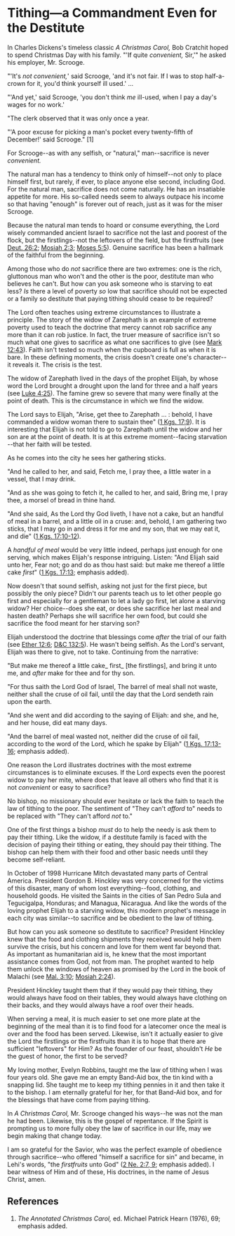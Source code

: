 # Tithing—a Commandment Even for the Destitute

In Charles Dickens's timeless classic _A Christmas Carol,_ Bob Cratchit hoped
to spend Christmas Day with his family. "'If quite _convenient,_ Sir,'" he
asked his employer, Mr. Scrooge.

"'It's _not convenient,_' said Scrooge, 'and it's not fair. If I was to stop
half-a-crown for it, you'd think yourself ill used.' ...

"'And yet,' said Scrooge, 'you don't think _me_ ill-used, when I pay a day's
wages for no work.'

"The clerk observed that it was only once a year.

"'A poor excuse for picking a man's pocket every twenty-fifth of December!'
said Scrooge." [1]

For Scrooge--as with any selfish, or "natural," man--sacrifice is never
_convenient._

The natural man has a tendency to think only of himself--not only to place
himself first, but rarely, if ever, to place anyone else second, including
God. For the natural man, sacrifice does not come naturally. He has an
insatiable appetite for more. His so-called needs seem to always outpace his
income so that having "enough" is forever out of reach, just as it was for the
miser Scrooge.

Because the natural man tends to hoard or consume everything, the Lord wisely
commanded ancient Israel to sacrifice not the last and poorest of the flock,
but the firstlings--not the leftovers of the field, but the firstfruits (see
[Deut. 26:2](https://www.lds.org/scriptures/ot/deut/26.2?lang=eng#1); [Mosiah
2:3](https://www.lds.org/scriptures/bofm/mosiah/2.3?lang=eng#2); [Moses
5:5](https://www.lds.org/scriptures/pgp/moses/5.5?lang=eng#4)). Genuine
sacrifice has been a hallmark of the faithful from the beginning.

Among those who do _not_ sacrifice there are two extremes: one is the rich,
gluttonous man who won't and the other is the poor, destitute man who believes
he can't. But how can you ask someone who is starving to eat less? _Is_ there
a level of poverty _so_ low that sacrifice should not be expected or a family
so destitute that paying tithing should cease to be required?

The Lord often teaches using extreme circumstances to illustrate a principle.
The story of the widow of Zarephath is an example of extreme poverty used to
teach the doctrine that mercy cannot rob sacrifice any more than it can rob
justice. In fact, the truer measure of sacrifice isn't so much what one gives
to sacrifice as what one sacrifices to give (see [Mark
12:43](https://www.lds.org/scriptures/nt/mark/12.43?lang=eng#42)). Faith isn't
tested so much when the cupboard is full as when it is bare. In these defining
moments, the crisis doesn't create one's character--it reveals it. The crisis
is the test.

The widow of Zarephath lived in the days of the prophet Elijah, by whose word
the Lord brought a drought upon the land for three and a half years (see [Luke
4:25](https://www.lds.org/scriptures/nt/luke/4.25?lang=eng#24)). The famine
grew so severe that many were finally at the point of death. This is the
circumstance in which we find the widow.

The Lord says to Elijah, "Arise, get thee to Zarephath ... : behold, I have
commanded a widow woman there to sustain thee" ([1 Kgs.
17:9](https://www.lds.org/scriptures/ot/1-kgs/17.9?lang=eng#8)). It is
interesting that Elijah is not told to go to Zarephath until the widow and her
son are at the point of death. It is at this extreme moment--facing starvation
--that her faith will be tested.

As he comes into the city he sees her gathering sticks.

"And he called to her, and said, Fetch me, I pray thee, a little water in a
vessel, that I may drink.

"And as she was going to fetch it, he called to her, and said, Bring me, I
pray thee, a morsel of bread in thine hand.

"And she said, As the Lord thy God liveth, I have not a cake, but an handful
of meal in a barrel, and a little oil in a cruse: and, behold, I am gathering
two sticks, that I may go in and dress it for me and my son, that we may eat
it, and die" ([1 Kgs.
17:10-12](https://www.lds.org/scriptures/ot/1-kgs/17.10-12?lang=eng#9)).

A _handful of meal_ would be very little indeed, perhaps just enough for one
serving, which makes Elijah's response intriguing. Listen: "And Elijah said
unto her, Fear not; go and do as thou hast said: but make me thereof a little
cake _first_" ([1 Kgs.
17:13](https://www.lds.org/scriptures/ot/1-kgs/17.13?lang=eng#12); emphasis
added).

Now doesn't that sound selfish, asking not just for the first piece, but
possibly the only piece? Didn't our parents teach us to let other people go
first and especially for a gentleman to let a lady go first, let alone a
starving widow? Her choice--does she eat, or does she sacrifice her last meal
and hasten death? Perhaps she will sacrifice her own food, but could she
sacrifice the food meant for her starving son?

Elijah understood the doctrine that blessings come _after_ the trial of our
faith (see [Ether
12:6](https://www.lds.org/scriptures/bofm/ether/12.6?lang=eng#5); [D&amp;C
132:5](https://www.lds.org/scriptures/dc-testament/dc/132.5?lang=eng#4)). He
wasn't being selfish. As the Lord's servant, Elijah was there to give, not to
take. Continuing from the narrative:

"But make me thereof a little cake_ first_ [the firstlings], and bring it unto
me, and _after_ make for thee and for thy son.

"For thus saith the Lord God of Israel, The barrel of meal shall not waste,
neither shall the cruse of oil fail, until the day that the Lord sendeth rain
upon the earth.

"And she went and did according to the saying of Elijah: and she, and he, and
her house, did eat many days.

"And the barrel of meal wasted not, neither did the cruse of oil fail,
according to the word of the Lord, which he spake by Elijah" ([1 Kgs.
17:13-16](https://www.lds.org/scriptures/ot/1-kgs/17.13-16?lang=eng#12);
emphasis added).

One reason the Lord illustrates doctrines with the most extreme circumstances
is to eliminate excuses. If the Lord expects even the poorest widow to pay her
mite, where does that leave all others who find that it is not _convenient_ or
easy to sacrifice?

No bishop, no missionary should ever hesitate or lack the faith to teach the
law of tithing to the poor. The sentiment of "They can't _afford_ to" needs to
be replaced with "They can't afford _not_ to."

One of the first things a bishop _must_ do to help the needy is ask them to
pay their tithing. Like the widow, if a destitute family is faced with the
decision of paying their tithing or eating, they should pay their tithing. The
bishop can help them with their food and other basic needs until they become
self-reliant.

In October of 1998 Hurricane Mitch devastated many parts of Central America.
President Gordon B. Hinckley was very concerned for the victims of this
disaster, many of whom lost everything--food, clothing, and household goods.
He visited the Saints in the cities of San Pedro Sula and Tegucigalpa,
Honduras; and Managua, Nicaragua. And like the words of the loving prophet
Elijah to a starving widow, this modern prophet's message in each city was
similar--to sacrifice and be obedient to the law of tithing.

But how can you ask someone so destitute to sacrifice? President Hinckley knew
that the food and clothing shipments they received would help them survive the
crisis, but his concern and love for them went far beyond that. As important
as humanitarian aid is, he knew that the most important assistance comes from
God, not from man. The prophet wanted to help them unlock the windows of
heaven as promised by the Lord in the book of Malachi (see [Mal.
3:10](https://www.lds.org/scriptures/ot/mal/3.10?lang=eng#9); [Mosiah
2:24](https://www.lds.org/scriptures/bofm/mosiah/2.24?lang=eng#23)).

President Hinckley taught them that if they would pay their tithing, they
would always have food on their tables, they would always have clothing on
their backs, and they would always have a roof over their heads.

When serving a meal, it is much easier to set one more plate at the beginning
of the meal than it is to find food for a latecomer once the meal is over and
the food has been served. Likewise, isn't it actually easier to give the Lord
the firstlings or the firstfruits than it is to hope that there are sufficient
"leftovers" for Him? As the founder of our feast, shouldn't _He_ be the guest
of honor, the first to be served?

My loving mother, Evelyn Robbins, taught me the law of tithing when I was four
years old. She gave me an empty Band-Aid box, the tin kind with a snapping
lid. She taught me to keep my tithing pennies in it and then take it to the
bishop. I am eternally grateful for her, for that Band-Aid box, and for the
blessings that have come from paying tithing.

In _A Christmas Carol,_ Mr. Scrooge changed his ways--he was not the man he
had been. Likewise, this is the gospel of repentance. If the Spirit is
prompting us to more fully obey the law of sacrifice in our life, may we begin
making that change today.

I am so grateful for the Savior, who was the perfect example of obedience
through sacrifice--who offered "himself a sacrifice for sin" and became, in
Lehi's words, "the _firstfruits_ unto God" ([2 Ne. 2:7,
9](https://www.lds.org/scriptures/bofm/2-ne/2.7%2C9?lang=eng#6); emphasis
added). I bear witness of Him and of these, His doctrines, in the name of
Jesus Christ, amen.

## References

  1.   _The Annotated Christmas Carol,_ ed. Michael Patrick Hearn (1976), 69; emphasis added.

